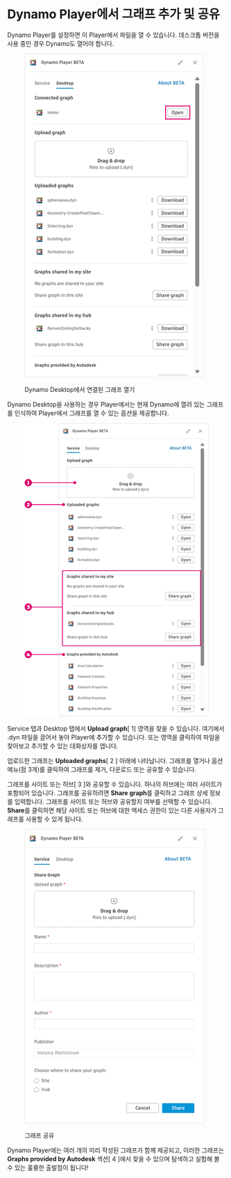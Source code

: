 # Dynamo Player에서 그래프 추가 및 공유

Dynamo Player를 설정하면 이 Player에서 파일을 열 수 있습니다. 데스크톱 버전을 사용 중인 경우 Dynamo도 열어야 합니다. 

<figure><img src="../.gitbook/assets/open-connected-graph.png" alt=""><figcaption><p>Dynamo Desktop에서 연결된 그래프 열기</p></figcaption></figure>

Dynamo Desktop을 사용하는 경우 Player에서는 현재 Dynamo에 열려 있는 그래프를 인식하여 Player에서 그래프를 열 수 있는 옵션을 제공합니다.

<figure><img src="../.gitbook/assets/access-graphs.png" alt=""><figcaption></figcaption></figure>

Service 탭과 Desktop 탭에서 **Upload graph**[ 1] 영역을 찾을 수 있습니다. 여기에서 .dyn 파일을 끌어서 놓아 Player에 추가할 수 있습니다. 또는 영역을 클릭하여 파일을 찾아보고 추가할 수 있는 대화상자를 엽니다.

업로드한 그래프는 **Uploaded graphs**[ 2 ] 아래에 나타납니다. 그래프를 열거나 옵션 메뉴(점 3개)를 클릭하여 그래프를 제거, 다운로드 또는 공유할 수 있습니다.

그래프를 사이트 또는 허브[ 3 ]와 공유할 수 있습니다. 하나의 허브에는 여러 사이트가 포함되어 있습니다. 그래프를 공유하려면 **Share graph**를 클릭하고 그래프 상세 정보를 입력합니다. 그래프를 사이트 또는 허브와 공유할지 여부를 선택할 수 있습니다. **Share**를 클릭하면 해당 사이트 또는 허브에 대한 액세스 권한이 있는 다른 사용자가 그래프를 사용할 수 있게 됩니다. 

<figure><img src="../.gitbook/assets/share-graph.png" alt=""><figcaption><p>그래프 공유</p></figcaption></figure>

Dynamo Player에는 여러 개의 미리 작성된 그래프가 함께 제공되고, 이러한 그래프는 **Graphs provided by Autodesk** 섹션[ 4 ]에서 찾을 수 있으며 탐색하고 실험해 볼 수 있는 훌륭한 출발점이 됩니다!



